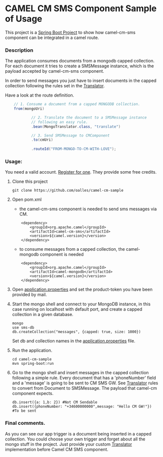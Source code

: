 # CAMEL CM SMS Component Sample of Usage

This project is a [Spring Boot Project](http://projects.spring.io/spring-boot/) to show how camel-cm-sms component can be integrated in a camel route.

### Description
The application consumes documents from a mongodb capped collection. For each document it tries to create a SMSMessage instance, which is the payload accepted by camel-cm-sms component. 

In order to send messages you just have to insert documents in the capped collection following the rules set in the [Translator](https://github.com/oalles/camel-cm-sample/blob/master/src/main/java/es/omarall/camel/cm/MongoTranslator.java). 

Have a look at the route definition.

```java
	// 1. Consume a document from a capped MONGODB collection.
	from(mongoUri)

			// 2. Translate the document to a SMSMessage instance
			// following an easy rule.
			.bean(MongoTranslator.class, "translate")

			// 3. Send SMSMessage to CMComponent
			.to(cmUri)
			
			.routeId("FROM-MONGO-TO-CM-WITH-LOVE");
```

### Usage:

You need a valid account. [Register for one](https://www.cmtelecom.com/support). They provide some free credits.

1. Clone this project
	
	```
	git clone https://github.com/oalles/camel-cm-sample
	```
	
2. Open pom.xml
	* the camel-cm-sms component is needed to send sms messages via CM.  
	```
		<dependency>
			<groupId>org.apache.camel</groupId>
			<artifactId>camel-cm-sms</artifactId>
			<version>${camel.version}</version>
		</dependency>
	```
	* to consume messages from a capped collection, the camel-mongodb component is needed
	
	```
		<dependency>
			<groupId>org.apache.camel</groupId>
			<artifactId>camel-mongodb</artifactId>
			<version>${camel.version}</version>
		</dependency>
	```
	
4. Open [application.properties](https://github.com/oalles/camel-cm-sample/blob/master/src/main/resources/application.properties) and set the product-token you have been provided by mail. 
5. Start the mongo shell and connect to your MongoDB instance, in this case running on localhost with default port, and create a capped collection in a given database. 
	
	```
	mongo
	use sms-db
	db.createCollection("messages", {capped: true, size: 1000})
	```
	 
	Set db and collection names in the [application.properties](https://github.com/oalles/camel-cm-sample/blob/master/src/main/resources/application.properties) file. 

6. Run the application.
	
	```	
	cd camel-cm-sample
	mvn spring-boot:run
	```
	
7. Go to the mongo shell and insert messages in the capped collection following a simple rule. Every document that has a 'phoneNumber' field and a 'message' is going to be sent to CM SMS GW. See [Translator](https://github.com/oalles/camel-cm-sample/blob/master/src/main/java/es/omarall/camel/cm/MongoTranslator.java) rules to convert from Document to SMSMessage. The payload that camel-cm component expects. 
	
	```
	db.insert({a: 1,b: 2}) #Not CM Sendable
	db.insert({phoneNumber: "+34600000000",message: "Hello CM GW!"}) #To be sent
	```

### Final comments.
As you can see our app trigger is a document being inserted in a capped collection. 
You could choose your own trigger and forget about all the mongo stuff in the project. 
Just provide your custom [Translator](https://github.com/oalles/camel-cm/blob/master/src/main/java/org/apache/camel/component/cm/client/Translator.java) implementation before Camel CM SMS component.
 






